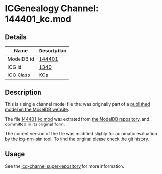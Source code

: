 # ICGenealogy Channel: 144401\_kc.mod

## Details

Name | Description
---- | -----------
ModelDB id | [144401](http://senselab.med.yale.edu/ModelDB/ShowModel.cshtml?model=144401)
ICG id | [1340](http://icg.neurotheory.ox.ac.uk/channels/5/1340)
ICG Class | [KCa](http://icg.neurotheory.ox.ac.uk/channels/5)

## Description

This is a single channel model file that was originally part of a [published model on the ModelDB website](http://senselab.med.yale.edu/ModelDB/ShowModel.cshtml?model=144401).


The file [144401\_kc.mod](144401_kc.mod) was extrated from [the ModelDB repository](http://senselab.med.yale.edu/ModelDB/ShowModel.cshtml?model=144401), and committed in its original form.

The current version of the file was modified slighly for automatic evaluation by the [icg-nrn-sim](https://github.com/icgenealogy/icg-nrn-sim) tool. To find the original please check the git history.


## Usage

See the [icg-channel super-repository](https://github.com/icgenealogy/icg-channels) for more information.